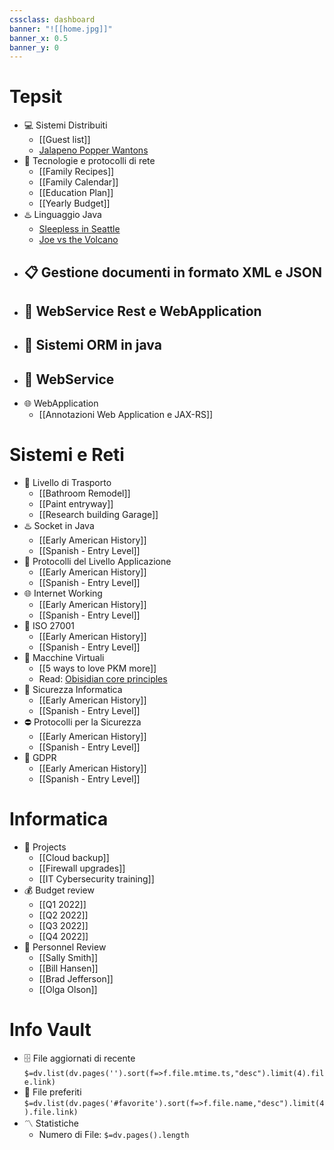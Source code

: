 ```yaml
---
cssclass: dashboard
banner: "![[home.jpg]]"
banner_x: 0.5
banner_y: 0
---
```


# Tepsit
- 💻 Sistemi Distribuiti
	- [[Guest list]]
	- [Jalapeno Popper Wantons](https://www.allrecipes.com/recipe/166991/jalapeno-popper-wontons/)
- 💭 Tecnologie e protocolli di rete
	- [[Family Recipes]]
	- [[Family Calendar]]
	- [[Education Plan]]
	- [[Yearly Budget]]
- ♨️ Linguaggio Java
	- [Sleepless in Seattle](https://www.imdb.com/title/tt0108160/)
	- [Joe vs the Volcano](https://www.imdb.com/title/tt0099892/)
- 📋 Gestione documenti in formato XML e JSON
	- 
- 📱 WebService Rest e WebApplication
	- 
- 💽 Sistemi ORM in java
	- 
- 📶 WebService
	- 
- 🌐 WebApplication
	- [[Annotazioni Web Application e JAX-RS]]
 # Sistemi e Reti
- 🚚 Livello di Trasporto
	- [[Bathroom Remodel]]
	- [[Paint entryway]]
	- [[Research building Garage]] 
- ♨️ Socket in Java
	- [[Early American History]]
	- [[Spanish - Entry Level]]
- 📱 Protocolli del Livello Applicazione
	- [[Early American History]]
	- [[Spanish - Entry Level]]
- 🌐 Internet Working
	- [[Early American History]]
	- [[Spanish - Entry Level]]
- 🚷 ISO 27001
	- [[Early American History]]
	- [[Spanish - Entry Level]]
 - 🚓 Macchine Virtuali
	- [[5 ways to love PKM more]]
	- Read: [Obisidian core principles](https://tfthacker.medium.com/obsidian-understanding-its-core-design-principles-7f3fafbd6e36)
- 🔏 Sicurezza Informatica
	- [[Early American History]]
	- [[Spanish - Entry Level]]
 - ⛔ Protocolli per la Sicurezza
	- [[Early American History]]
	- [[Spanish - Entry Level]]
 - 🪪 GDPR
	- [[Early American History]]
	- [[Spanish - Entry Level]]

# Informatica
- 💼 Projects
	- [[Cloud backup]]
	- [[Firewall upgrades]]
	- [[IT Cybersecurity training]]
- 💰 Budget review
	- [[Q1 2022]]
	- [[Q2 2022]]
	- [[Q3 2022]]
	- [[Q4 2022]]
- 👥 Personnel Review
	- [[Sally Smith]]
	- [[Bill Hansen]]
	- [[Brad Jefferson]]
	- [[Olga Olson]]

# Info Vault
- 🗄️ File aggiornati di recente
 `$=dv.list(dv.pages('').sort(f=>f.file.mtime.ts,"desc").limit(4).file.link)`
- 🔖 File preferiti
 `$=dv.list(dv.pages('#favorite').sort(f=>f.file.name,"desc").limit(4).file.link)`
- 〽️ Statistiche
	-  Numero di File: `$=dv.pages().length`